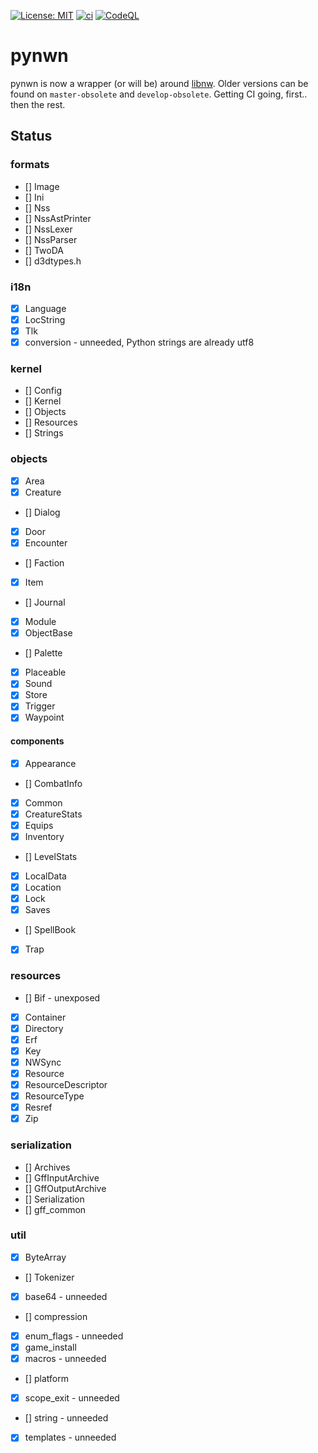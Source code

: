 [![License: MIT](https://img.shields.io/badge/License-MIT-yellow.svg)](https://opensource.org/licenses/MIT)
[![ci](https://github.com/jd28/pynwn/actions/workflows/build.yml/badge.svg)](https://github.com/jd28/pynwn/actions/workflows/build.yml)
[![CodeQL](https://github.com/jd28/pynwn/actions/workflows/codeql-analysis.yml/badge.svg)](https://github.com/jd28/pynwn/actions/workflows/codeql-analysis.yml)

# pynwn

pynwn is now a wrapper (or will be) around [libnw](https://github.com/jd28/libnw).  Older versions can be found on `master-obsolete` and `develop-obsolete`.  Getting CI going, first.. then the rest.

## Status

### formats
- [] Image
- [] Ini
- [] Nss
- [] NssAstPrinter
- [] NssLexer
- [] NssParser
- [] TwoDA
- [] d3dtypes.h

### i18n

- [x] Language
- [x] LocString
- [x] Tlk
- [x] conversion - unneeded, Python strings are already utf8

### kernel

- [] Config
- [] Kernel
- [] Objects
- [] Resources
- [] Strings


### objects

- [x] Area
- [x] Creature
- [] Dialog
- [x] Door
- [x] Encounter
- [] Faction
- [x] Item
- [] Journal
- [x] Module
- [x] ObjectBase
- [] Palette
- [x] Placeable
- [x] Sound
- [x] Store
- [x] Trigger
- [x] Waypoint

#### components

- [x] Appearance
- [] CombatInfo
- [x] Common
- [x] CreatureStats
- [x] Equips
- [x] Inventory
- [] LevelStats
- [x] LocalData
- [x] Location
- [x] Lock
- [x] Saves
- [] SpellBook
- [x] Trap

### resources

- [] Bif - unexposed
- [x] Container
- [x] Directory
- [x] Erf
- [x] Key
- [x] NWSync
- [x] Resource
- [x] ResourceDescriptor
- [x] ResourceType
- [x] Resref
- [x] Zip

### serialization

- [] Archives
- [] GffInputArchive
- [] GffOutputArchive
- [] Serialization
- [] gff_common

### util

- [x] ByteArray
- [] Tokenizer
- [x] base64 - unneeded
- [] compression
- [x] enum_flags - unneeded
- [x] game_install
- [x] macros - unneeded
- [] platform
- [x] scope_exit - unneeded
- [] string - unneeded
- [x] templates - unneeded
